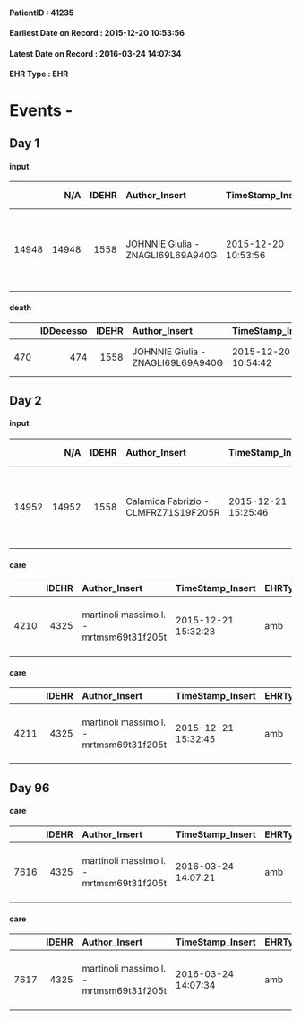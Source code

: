 
#### PatientID : 41235
#### Earliest Date on Record : 2015-12-20 10:53:56
#### Latest Date on Record : 2016-03-24 14:07:34
#### EHR Type : EHR

# Events - 

## Day 1

#### input
|       |    N/A |   IDEHR | Author_Insert                     | TimeStamp_Insert    |   IDAccess | EHRType   |   PatientID |   IDDigitalSignDocument | persone_vicine   |   Unnamed: 0_y.1 |   IDDIAGNOSI_ICD |   Non_Rilevabile_y.1 | Note_Non_Rilevabile_y.1   | I_ICD                                                            | II_ICD                                                                             | III_ICD                                          | IV_ICD                                                                         | V_ICD                                                          | VI_ICD                                                       | I_Anno   | I_Mese   |
|------:|-------:|--------:|:----------------------------------|:--------------------|-----------:|:----------|------------:|------------------------:|:-----------------|-----------------:|-----------------:|---------------------:|:--------------------------|:-----------------------------------------------------------------|:-----------------------------------------------------------------------------------|:-------------------------------------------------|:-------------------------------------------------------------------------------|:---------------------------------------------------------------|:-------------------------------------------------------------|:---------|:---------|
| 14948 |  14948 |    1558 | JOHNNIE Giulia - ZNAGLI69L69A940G | 2015-12-20 10:53:56 |      18585 | EHR       |       41235 |                  219269 | N/A              |              509 |              509 |                    0 | NR                        | 1623 - Tumori maligni del lobo superiore - bronco o polmone#2065 | 1961 - Tumori maligni secondari e non specificati dei linfonodi intratoracici#2141 | 1970 - Tumori maligni secondari del polmone#2148 | 1977 - Tumori maligni secondari del fegato - specificati come metastatici#2155 | 1987 - Tumori maligni secondari della ghiandola surrenale#2164 | 1985 - Tumori maligni secondari di osso e midollo osseo#2162 | 2015#55  | 02#02    |

#### death
|     |   IDDecesso |   IDEHR | Author_Insert                     | TimeStamp_Insert    |   PatientID |   IDDigitalSignDocument | Date                | Luogo_decesso     |
|----:|------------:|--------:|:----------------------------------|:--------------------|------------:|------------------------:|:--------------------|:------------------|
| 470 |         474 |    1558 | JOHNNIE Giulia - ZNAGLI69L69A940G | 2015-12-20 10:54:42 |       41235 |                  219270 | 2015-12-20 01:15:00 | Vidas Hospice # 1 |


## Day 2

#### input
|       |    N/A |   IDEHR | Author_Insert                        | TimeStamp_Insert    | EHRType   |   PatientID |   IDDigitalSignDocument | persone_vicine   |   Unnamed: 0_y.1 |   IDDIAGNOSI_ICD |   Non_Rilevabile_y.1 | Note_Non_Rilevabile_y.1   | I_ICD                                                            | II_ICD                                                                             | III_ICD                                          | IV_ICD                                                                         | V_ICD                                                          | VI_ICD                                                       | I_Anno   | I_Mese   |
|------:|-------:|--------:|:-------------------------------------|:--------------------|:----------|------------:|------------------------:|:-----------------|-----------------:|-----------------:|---------------------:|:--------------------------|:-----------------------------------------------------------------|:-----------------------------------------------------------------------------------|:-------------------------------------------------|:-------------------------------------------------------------------------------|:---------------------------------------------------------------|:-------------------------------------------------------------|:---------|:---------|
| 14952 |  14952 |    1558 | Calamida Fabrizio - CLMFRZ71S19F205R | 2015-12-21 15:25:46 | EHR       |       41235 |                  220630 | N/A              |              513 |              513 |                    0 | NR                        | 1623 - Tumori maligni del lobo superiore - bronco o polmone#2065 | 1961 - Tumori maligni secondari e non specificati dei linfonodi intratoracici#2141 | 1970 - Tumori maligni secondari del polmone#2148 | 1977 - Tumori maligni secondari del fegato - specificati come metastatici#2155 | 1987 - Tumori maligni secondari della ghiandola surrenale#2164 | 1985 - Tumori maligni secondari di osso e midollo osseo#2162 | 2015#55  | 02#02    |

#### care
|      |   IDEHR | Author_Insert                           | TimeStamp_Insert    | EHRType   |   PatientID |   IDGESTIONE_AUSILI |   ds_ncons |   ds_nritiro |   opt_annulla_consegna | dt_Ric_consegna     | dt_ric_cons_forn    | dt_ric_ritiro       | dt_ric_ritiro_forn   | opt_ausilio                             |
|-----:|--------:|:----------------------------------------|:--------------------|:----------|------------:|--------------------:|-----------:|-------------:|-----------------------:|:--------------------|:--------------------|:--------------------|:---------------------|:----------------------------------------|
| 4210 |    4325 | martinoli massimo l. - mrtmsm69t31f205t | 2015-12-21 15:32:23 | amb       |       41235 |                4070 |      26728 |        26750 |                      0 | 2015-12-17 00:00:00 | 2015-12-17 00:00:00 | 2015-12-21 00:00:00 | 2015-12-21 00:00:00  | antid air mattress with compressor # 16 |

#### care
|      |   IDEHR | Author_Insert                           | TimeStamp_Insert    | EHRType   |   PatientID |   IDGESTIONE_AUSILI |   ds_ncons |   ds_nritiro |   opt_annulla_consegna | dt_Ric_consegna     | dt_ric_cons_forn    | dt_ric_ritiro       | dt_ric_ritiro_forn   | opt_ausilio                                     |
|-----:|--------:|:----------------------------------------|:--------------------|:----------|------------:|--------------------:|-----------:|-------------:|-----------------------:|:--------------------|:--------------------|:--------------------|:---------------------|:------------------------------------------------|
| 4211 |    4325 | martinoli massimo l. - mrtmsm69t31f205t | 2015-12-21 15:32:45 | amb       |       41235 |                4071 |      26728 |        26750 |                      0 | 2015-12-17 00:00:00 | 2015-12-17 00:00:00 | 2015-12-21 00:00:00 | 2015-12-21 00:00:00  | electronic articulated bed with side rails # 14 |


## Day 96

#### care
|      |   IDEHR | Author_Insert                           | TimeStamp_Insert    | EHRType   |   PatientID |   IDGESTIONE_AUSILI |   ds_ncons |   opt_annulla_consegna | dt_Ric_consegna     | dt_ric_cons_forn    | opt_ausilio                             |
|-----:|--------:|:----------------------------------------|:--------------------|:----------|------------:|--------------------:|-----------:|-----------------------:|:--------------------|:--------------------|:----------------------------------------|
| 7616 |    4325 | martinoli massimo l. - mrtmsm69t31f205t | 2016-03-24 14:07:21 | amb       |       41235 |                7501 |      26728 |                      1 | 2015-12-17 00:00:00 | 2015-12-17 00:00:00 | antid air mattress with compressor # 16 |

#### care
|      |   IDEHR | Author_Insert                           | TimeStamp_Insert    | EHRType   |   PatientID |   IDGESTIONE_AUSILI |   ds_ncons |   opt_annulla_consegna | dt_Ric_consegna     | dt_ric_cons_forn    | opt_ausilio                                     |
|-----:|--------:|:----------------------------------------|:--------------------|:----------|------------:|--------------------:|-----------:|-----------------------:|:--------------------|:--------------------|:------------------------------------------------|
| 7617 |    4325 | martinoli massimo l. - mrtmsm69t31f205t | 2016-03-24 14:07:34 | amb       |       41235 |                7502 |      26728 |                      1 | 2015-12-17 00:00:00 | 2015-12-17 00:00:00 | electronic articulated bed with side rails # 14 |


